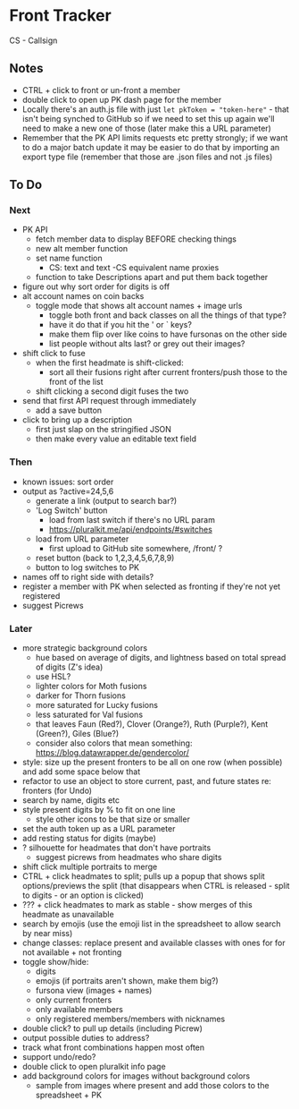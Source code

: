 # Front Tracker

CS - Callsign


## Notes
- CTRL + click to front or un-front a member
- double click to open up PK dash page for the member
- Locally there's an auth.js file with just `let pkToken = "token-here"` - that isn't being synched to GitHub so if we need to set this up again we'll need to make a new one of those (later make this a URL parameter)
- Remember that the PK API limits requests etc pretty strongly; if we want to do a major batch update it may be easier to do that by importing an export type file (remember that those are .json files and not .js files)


## To Do

### Next
- PK API
  - fetch member data to display BEFORE checking things
  - new alt member function
  - set name function
    - CS: text and text -CS equivalent name proxies
  - function to take Descriptions apart and put them back together
- figure out why sort order for digits is off
- alt account names on coin backs
  - toggle mode that shows alt account names + image urls
    - toggle both front and back classes on all the things of that type?
    - have it do that if you hit the ' or ` keys?
    - make them flip over like coins to have fursonas on the other side
    - list people without alts last? or grey out their images?
- shift click to fuse
  - when the first headmate is shift-clicked:
    - sort all their fusions right after current fronters/push those to the front of the list
  - shift clicking a second digit fuses the two
- send that first API request through immediately
  - add a save button
- click to bring up a description
  - first just slap on the stringified JSON
  - then make every value an editable text field


### Then
- known issues: sort order
- output as ?active=24,5,6
  - generate a link (output to search bar?)
  - 'Log Switch' button
    - load from last switch if there's no URL param
    - https://pluralkit.me/api/endpoints/#switches
  - load from URL parameter    
    - first upload to GitHub site somewhere, /front/ ?
  - reset button (back to 1,2,3,4,5,6,7,8,9)
  - button to log switches to PK
- names off to right side with details?
- register a member with PK when selected as fronting if they're not yet registered
- suggest Picrews


### Later
- more strategic background colors
  - hue based on average of digits, and lightness based on total spread of digits (Z's idea)
  - use HSL?
  - lighter colors for Moth fusions
  - darker for Thorn fusions
  - more saturated for Lucky fusions
  - less saturated for Val fusions
  - that leaves Faun (Red?), Clover (Orange?), Ruth (Purple?), Kent (Green?), Giles (Blue?)
  - consider also colors that mean something: https://blog.datawrapper.de/gendercolor/
- style: size up the present fronters to be all on one row (when possible) and add some space below that
- refactor to use an object to store current, past, and future states re: fronters (for Undo)
- search by name, digits etc
- style present digits by % to fit on one line
  - style other icons to be that size or smaller
- set the auth token up as a URL parameter
- add resting status for digits (maybe)
- ? silhouette for headmates that don't have portraits
   - suggest picrews from headmates who share digits
- shift click multiple portraits to merge
- CTRL + click headmates to split; pulls up a popup that shows split options/previews the split (that disappears when CTRL is released - split to digits - or an option is clicked)
- ??? + click headmates to mark as stable - show merges of this headmate as unavailable
- search by emojis (use the emoji list in the spreadsheet to allow search by near miss)
- change classes: replace present and available classes with ones for for not available + not fronting
- toggle show/hide: 
  - digits
  - emojis (if portraits aren't shown, make them big?)
  - fursona view (images + names)
  - only current fronters
  - only available members
  - only registered members/members with nicknames
- double click? to pull up details (including Picrew)
- output possible duties to address?
- track what front combinations happen most often
- support undo/redo?
- double click to open pluralkit info page
- add background colors for images without background colors
    - sample from images where present and add those colors to the spreadsheet + PK